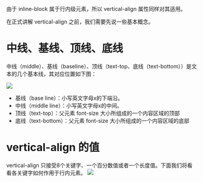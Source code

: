由于 inline-block 属于行内级元素，所以 vertical-align 属性同样对其适用。

在正式讲解 vertical-align 之前，我们需要先说一些基本概念。

# 中线、基线、顶线、底线 #

中线（middle）、基线（baseline）、顶线（text-top、底线（text-bottom））是文本的几个基本线，其对应位置如下图：

![](https://i.imgur.com/lF9ruO0.jpg)

* 基线（base line）：小写英文字母x的下端沿。
* 中线（middle line）：小写英文字母x的中间。
* 顶线（text-top）：父元素 font-size 大小所组成的一个内容区域的顶部
* 底线（text-bottom）：父元素 font-size 大小所组成的一个内容区域的底部
# vertical-align 的值 #

vertical-align 只接受8个关键字、一个百分数值或者一个长度值。下面我们将看看各关键字如何作用于行内元素。
![](https://i.imgur.com/TfaD7UT.jpg)